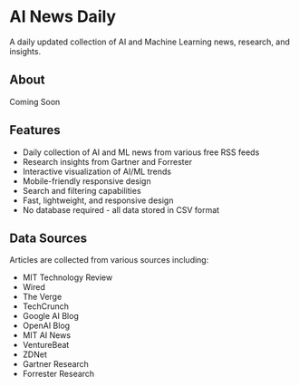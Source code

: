 # AI News Daily

A daily updated collection of AI and Machine Learning news, research, and insights.

## About
Coming Soon

## Features

- Daily collection of AI and ML news from various free RSS feeds
- Research insights from Gartner and Forrester
- Interactive visualization of AI/ML trends
- Mobile-friendly responsive design
- Search and filtering capabilities 
- Fast, lightweight, and responsive design
- No database required - all data stored in CSV format

## Data Sources

Articles are collected from various sources including:
- MIT Technology Review
- Wired
- The Verge
- TechCrunch
- Google AI Blog
- OpenAI Blog
- MIT AI News
- VentureBeat
- ZDNet
- Gartner Research
- Forrester Research



